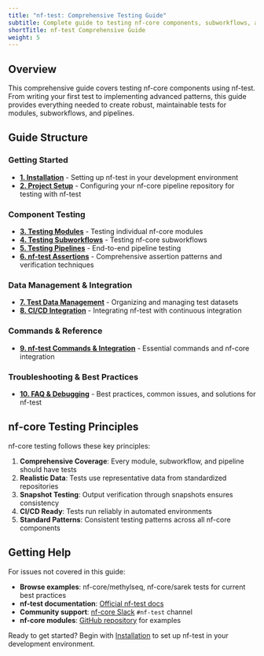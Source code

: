 ```yaml
---
title: "nf-test: Comprehensive Testing Guide"
subtitle: Complete guide to testing nf-core components, subworkflows, and pipelines with nf-test
shortTitle: nf-test Comprehensive Guide
weight: 5
---
```


## Overview

This comprehensive guide covers testing nf-core components using nf-test.
From writing your first test to implementing advanced patterns, this guide provides everything needed to create robust, maintainable tests for modules, subworkflows, and pipelines.

## Guide Structure

### Getting Started

- **[1. Installation](./components/01_installation.md)** - Setting up nf-test in your development environment
- **[2. Project Setup](./components/02_project_setup.md)** - Configuring your nf-core pipeline repository for testing with nf-test

### Component Testing

- **[3. Testing Modules](./components/03_testing_modules.md)** - Testing individual nf-core modules
- **[4. Testing Subworkflows](./components/04_testing_subworkflows.md)** - Testing nf-core subworkflows
- **[5. Testing Pipelines](./components/05_testing_pipelines.md)** - End-to-end pipeline testing
- **[6. nf-test Assertions](./components/06_assertions.md)** - Comprehensive assertion patterns and verification techniques

### Data Management & Integration

- **[7. Test Data Management](./components/07_test_data_management.md)** - Organizing and managing test datasets
- **[8. CI/CD Integration](./components/08_cicd_integration.md)** - Integrating nf-test with continuous integration

### Commands & Reference

- **[9. nf-test Commands & Integration](./components/09_commands_integration.md)** - Essential commands and nf-core integration

### Troubleshooting & Best Practices

- **[10. FAQ & Debugging](./components/10_faq_debugging.md)** - Best practices, common issues, and solutions for nf-test

## nf-core Testing Principles

nf-core testing follows these key principles:

1. **Comprehensive Coverage**: Every module, subworkflow, and pipeline should have tests
2. **Realistic Data**: Tests use representative data from standardized repositories
3. **Snapshot Testing**: Output verification through snapshots ensures consistency
4. **CI/CD Ready**: Tests run reliably in automated environments
5. **Standard Patterns**: Consistent testing patterns across all nf-core components

## Getting Help

For issues not covered in this guide:

- **Browse examples**: nf-core/methylseq, nf-core/sarek tests for current best practices
- **nf-test documentation**: [Official nf-test docs](https://code.askimed.com/nf-test/)
- **Community support**: [nf-core Slack](https://nf-co.re/join) `#nf-test` channel
- **nf-core modules**: [GitHub repository](https://github.com/nf-core/modules) for examples

Ready to get started? Begin with [Installation](./components/01_installation.md) to set up nf-test in your development environment.
